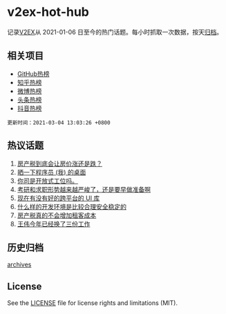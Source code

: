 # v2ex-hot-hub

 记录[V2EX](https://www.v2ex.com/)从 2021-01-06 日至今的热门话题。每小时抓取一次数据，按天[归档](archives)。
 
 ## 相关项目

- [GitHub热榜](https://github.com/snaildev/github-hot-hub)
- [知乎热榜](https://github.com/snaildev/zhihu-hot-hub)
- [微博热榜](https://github.com/snaildev/weibo-hot-hub)
- [头条热榜](https://github.com/snaildev/toutiao-hot-hub)
- [抖音热榜](https://github.com/snaildev/douyin-hot-hub)


 `更新时间：2021-03-04 13:03:26 +0800`

## 热议话题

1. [房产税到底会让房价涨还是跌？](https://www.v2ex.com/t/757991)
1. [晒一下程序员 (我) 的桌面](https://www.v2ex.com/t/758028)
1. [你司是开放式工位吗。](https://www.v2ex.com/t/758136)
1. [考研和求职形势越来越严峻了，还是要早做准备啊](https://www.v2ex.com/t/757971)
1. [现在有没有好的跨平台的 UI 库](https://www.v2ex.com/t/758052)
1. [什么样的开发环境是比较合理安全稳定的](https://www.v2ex.com/t/758060)
1. [房产税真的不会增加租客成本](https://www.v2ex.com/t/758303)
1. [王伟今年已经换了三份工作](https://www.v2ex.com/t/758236)

## 历史归档

[archives](archives)

## License

See the [LICENSE](LICENSE) file for license rights and limitations (MIT).
